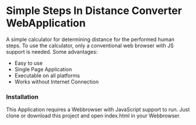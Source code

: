# Simple Steps In Distance Converter WebApplication
A simple calculator for determining distance for the performed human steps. To use the calculator, only a conventional web browser with JS support is needed.
Some advantages:
  - Easy to use
  - Single Page Application
  - Executable on all platforms
  - Works without Internet Connection

### Installation
This Application requires a Webbrowser with JavaScript support to run.
Just clone or download this project and open index.html in your Webbrowser.